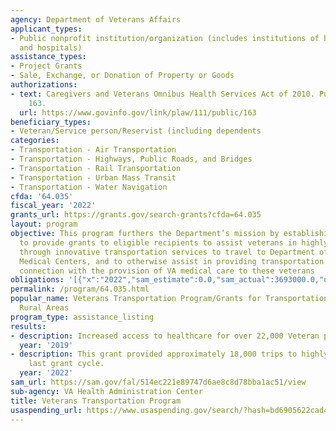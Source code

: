 ```yaml
---
agency: Department of Veterans Affairs
applicant_types:
- Public nonprofit institution/organization (includes institutions of higher education
  and hospitals)
assistance_types:
- Project Grants
- Sale, Exchange, or Donation of Property or Goods
authorizations:
- text: Caregivers and Veterans Omnibus Health Services Act of 2010. Pub. L. 111,
    163.
  url: https://www.govinfo.gov/link/plaw/111/public/163
beneficiary_types:
- Veteran/Service person/Reservist (including dependents
categories:
- Transportation - Air Transportation
- Transportation - Highways, Public Roads, and Bridges
- Transportation - Rail Transportation
- Transportation - Urban Mass Transit
- Transportation - Water Navigation
cfda: '64.035'
fiscal_year: '2022'
grants_url: https://grants.gov/search-grants?cfda=64.035
layout: program
objective: This program furthers the Department’s mission by establishing a program
  to provide grants to eligible recipients to assist veterans in highly rural areas
  through innovative transportation services to travel to Department of Veterans Affairs
  Medical Centers, and to otherwise assist in providing transportation services in
  connection with the provision of VA medical care to these veterans
obligations: '[{"x":"2022","sam_estimate":0.0,"sam_actual":3693000.0,"usa_spending_actual":2280949.7},{"x":"2023","sam_estimate":7000000.0,"sam_actual":0.0,"usa_spending_actual":4332889.67},{"x":"2024","sam_estimate":10000000.0,"sam_actual":0.0,"usa_spending_actual":6014884.13}]'
permalink: /program/64.035.html
popular_name: Veterans Transportation Program/Grants for Transportation in Highly
  Rural Areas
program_type: assistance_listing
results:
- description: Increased access to healthcare for over 22,000 Veteran passengers.
  year: '2019'
- description: This grant provided approximately 18,000 trips to highly rural veterans
    last grant cycle.
  year: '2022'
sam_url: https://sam.gov/fal/514ec221e89747d6ae8c8d78bba1ac51/view
sub-agency: VA Health Administration Center
title: Veterans Transportation Program
usaspending_url: https://www.usaspending.gov/search/?hash=bd6905622cad41acc47b6eeff65cbde3
---
```

